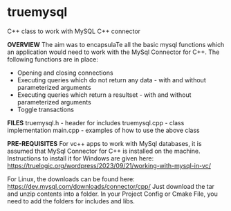 # truemysql
C++ class to work with MySQL C++ connector

**OVERVIEW**
The aim was to encapsulaTe all the basic mysql functions which an application would need to work with the MySql Connector for C++. 
The following functions are in place:
 - Opening and closing connections
 - Executing queries which do not return any data - with and without parameterized arguments
 - Executing queries which return a resultset - with and without parameterized arguments
 - Toggle transactions


**FILES**
truemysql.h - header for includes
truemysql.cpp - class implementation
main.cpp - examples of how to use the above class

**PRE-REQUISITES**
For vc++ apps to work with MySql databases, it is assumed that MySql Connector for C++ is installed on the machine. Instructions to install it for Windows are given here:
https://truelogic.org/wordpress/2023/09/21/working-with-mysql-in-vc/

For Linux, the downloads can be found here: https://dev.mysql.com/downloads/connector/cpp/
Just download the tar and unzip contents into a folder. In your Project Config or Cmake File, you need to add the folders for includes and libs.

